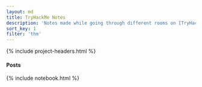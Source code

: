 ```yaml
---
layout: md
title: TryHackMe Notes
description: 'Notes made while going through different rooms on [TryHackMe.com](https://tryhackme.com/)'
sort_key: 1
filter: 'thm'
---
```


{% include project-headers.html %}

#### Posts

{% include notebook.html %}
